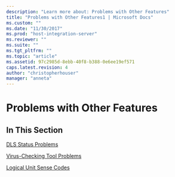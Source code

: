 ```yaml
---
description: "Learn more about: Problems with Other Features"
title: "Problems with Other Features1 | Microsoft Docs"
ms.custom: ""
ms.date: "11/30/2017"
ms.prod: "host-integration-server"
ms.reviewer: ""
ms.suite: ""
ms.tgt_pltfrm: ""
ms.topic: "article"
ms.assetid: 97c2985d-8ebb-40f8-b388-0e6ee19ef571
caps.latest.revision: 4
author: "christopherhouser"
manager: "anneta"
---
```

# Problems with Other Features
## In This Section  
 [DLS Status Problems](../core/dls-status-problems2.md)  
  
 [Virus-Checking Tool Problems](../core/virus-checking-tool-problems1.md)  
  
 [Logical Unit Sense Codes](../core/logical-unit-sense-codes1.md)
